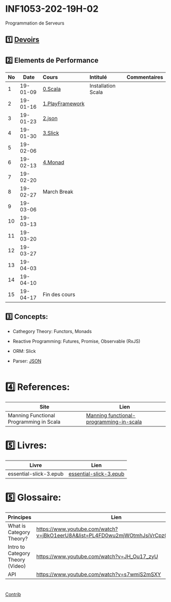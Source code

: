 # INF1053-202-19H-02

Programmation de Serveurs

## :one: [Devoirs](Devoirs)

## :two: Elements de Performance

|No| Date   | Cours                   | Intitulé                                |  Commentaires    |
|--|--------|:------------------------|:----------------------------------------|:-----------------|
| 1|19-01-09|[0.Scala](https://github.com/CollegeBoreal/Tutoriels/tree/master/1.Scala) | Installation Scala         |                  |
| 2|19-01-16| [1.PlayFramework](./1.PlayFramework) |                            |                  |
| 3|19-01-23| [2.json](./2.json)      |                                         |                  |
| 4|19-01-30| [3.Slick](./3.Slick)    |                                         |                  |
| 5|19-02-06|                         |                                         |                  |
| 6|19-02-13| [4.Monad](./4.Monad)    |                                         |                  |
| 7|19-02-20|                         |                                         |                  |
| 8|19-02-27| March Break             |                                         |                  |
| 9|19-03-06|                         |                                         |                  |
|10|19-03-13|                         |                                         |                  |
|11|19-03-20|                         |                                         |                  |
|12|19-03-27|                         |                                         |                  |
|13|19-04-03|                         |                                         |                  |
|14|19-04-10|                         |                                         |                  |
|15|19-04-17| Fin des cours           |                                         |                  |


## :three: Concepts:

- Cathegory Theory: Functors, Monads

- Reactive Programming: Futures, Promise, Observable (RxJS)

- ORM: Slick

- Parser: [JSON](https://github.com/jilen/play-circe) 

```
```

# :four: References:

|Site                                     | Lien                                            |
|-----------------------------------------|-------------------------------------------------|
|Manning Functional Programming in Scala   |[Manning functional-programming-in-scala](https://www.manning.com/books/functional-programming-in-scala)|


# :five: Livres:

| Livre                                   | Lien                                            |
|-----------------------------------------|-------------------------------------------------|
| essential-slick-3.epub                  | [essential-slick-3.epub](https://github.com/underscoreio/books/blob/master/essential-slick/essential-slick-3.epub)


# :five: Glossaire:

| Principes                       | Lien                                               |
|---------------------------------|----------------------------------------------------|
| What is Category Theory?        |https://www.youtube.com/watch?v=jBkO1eerU8A&list=PL4FD0wu2mjWOtmhJsiVrCpzOAk42uhdz8|
| Intro to Category Theory (Video)|https://www.youtube.com/watch?v=JH_Ou17_zyU         |
| API                             |https://www.youtube.com/watch?v=s7wmiS2mSXY         |

#
<a href="https://github.com/CollegeBoreal/INF1053-202-19H-02/graphs/contributors">Contrib</a>
